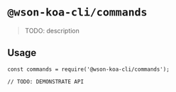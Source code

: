 # `@wson-koa-cli/commands`

> TODO: description

## Usage

```
const commands = require('@wson-koa-cli/commands');

// TODO: DEMONSTRATE API
```
